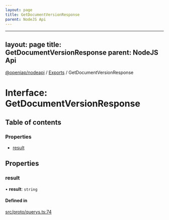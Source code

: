 ```yaml
---
layout: page
title: GetDocumentVersionResponse
parent: NodeJS Api
---
```

---
layout: page
title: GetDocumentVersionResponse
parent: NodeJS Api
---
[@openiap/nodeapi](../README.md) / [Exports](../modules.md) / GetDocumentVersionResponse

# Interface: GetDocumentVersionResponse

## Table of contents

### Properties

- [result](GetDocumentVersionResponse.html#result)

## Properties

### result

• **result**: `string`

#### Defined in

[src/proto/querys.ts:74](https://github.com/openiap/nodeapi/blob/a6b5438/src/proto/querys.ts#L74)
